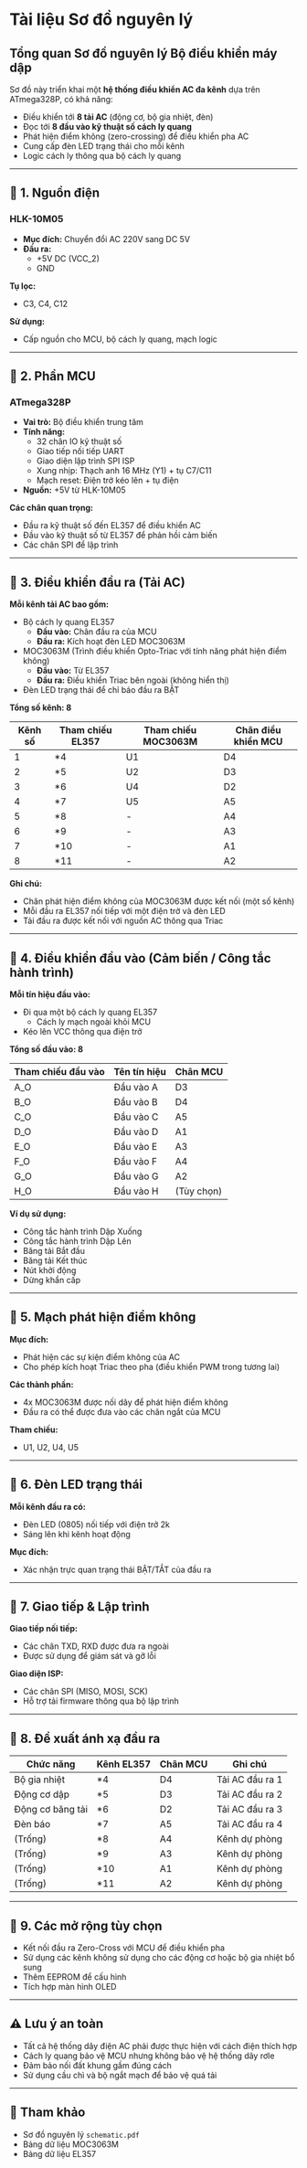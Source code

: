 # Tài liệu Sơ đồ nguyên lý

## Tổng quan Sơ đồ nguyên lý Bộ điều khiển máy dập

Sơ đồ này triển khai một **hệ thống điều khiển AC đa kênh** dựa trên ATmega328P, có khả năng:

- Điều khiển tới **8 tải AC** (động cơ, bộ gia nhiệt, đèn)
- Đọc tới **8 đầu vào kỹ thuật số cách ly quang**
- Phát hiện điểm không (zero-crossing) để điều khiển pha AC
- Cung cấp đèn LED trạng thái cho mỗi kênh
- Logic cách ly thông qua bộ cách ly quang

---

## 🔹 1. Nguồn điện

### HLK-10M05
- **Mục đích:** Chuyển đổi AC 220V sang DC 5V
- **Đầu ra:**
  - +5V DC (VCC_2)
  - GND

**Tụ lọc:**
- C3, C4, C12

**Sử dụng:**
- Cấp nguồn cho MCU, bộ cách ly quang, mạch logic

---

## 🔹 2. Phần MCU

### ATmega328P
- **Vai trò:** Bộ điều khiển trung tâm
- **Tính năng:**
  - 32 chân IO kỹ thuật số
  - Giao tiếp nối tiếp UART
  - Giao diện lập trình SPI ISP
  - Xung nhịp: Thạch anh 16 MHz (Y1) + tụ C7/C11
  - Mạch reset: Điện trở kéo lên + tụ điện
- **Nguồn:** +5V từ HLK-10M05

**Các chân quan trọng:**
- Đầu ra kỹ thuật số đến EL357 để điều khiển AC
- Đầu vào kỹ thuật số từ EL357 để phản hồi cảm biến
- Các chân SPI để lập trình

---

## 🔹 3. Điều khiển đầu ra (Tải AC)

**Mỗi kênh tải AC bao gồm:**
- Bộ cách ly quang EL357
  - **Đầu vào:** Chân đầu ra của MCU
  - **Đầu ra:** Kích hoạt đèn LED MOC3063M
- MOC3063M (Trình điều khiển Opto-Triac với tính năng phát hiện điểm không)
  - **Đầu vào:** Từ EL357
  - **Đầu ra:** Điều khiển Triac bên ngoài (không hiển thị)
- Đèn LED trạng thái để chỉ báo đầu ra BẬT

**Tổng số kênh: 8**

| Kênh số | Tham chiếu EL357 | Tham chiếu MOC3063M | Chân điều khiển MCU |
|---|---|---|---|
| 1 | *4 | U1 | D4 |
| 2 | *5 | U2 | D3 |
| 3 | *6 | U4 | D2 |
| 4 | *7 | U5 | A5 |
| 5 | *8 | - | A4 |
| 6 | *9 | - | A3 |
| 7 | *10 | - | A1 |
| 8 | *11 | - | A2 |

**Ghi chú:**
- Chân phát hiện điểm không của MOC3063M được kết nối (một số kênh)
- Mỗi đầu ra EL357 nối tiếp với một điện trở và đèn LED
- Tải đầu ra được kết nối với nguồn AC thông qua Triac

---

## 🔹 4. Điều khiển đầu vào (Cảm biến / Công tắc hành trình)

**Mỗi tín hiệu đầu vào:**
- Đi qua một bộ cách ly quang EL357
  - Cách ly mạch ngoài khỏi MCU
- Kéo lên VCC thông qua điện trở

**Tổng số đầu vào: 8**

| Tham chiếu đầu vào | Tên tín hiệu | Chân MCU |
|---|---|---|
| A_O | Đầu vào A | D3 |
| B_O | Đầu vào B | D4 |
| C_O | Đầu vào C | A5 |
| D_O | Đầu vào D | A1 |
| E_O | Đầu vào E | A3 |
| F_O | Đầu vào F | A4 |
| G_O | Đầu vào G | A2 |
| H_O | Đầu vào H | (Tùy chọn) |

**Ví dụ sử dụng:**
- Công tắc hành trình Dập Xuống
- Công tắc hành trình Dập Lên
- Băng tải Bắt đầu
- Băng tải Kết thúc
- Nút khởi động
- Dừng khẩn cấp

---

## 🔹 5. Mạch phát hiện điểm không

**Mục đích:**
- Phát hiện các sự kiện điểm không của AC
- Cho phép kích hoạt Triac theo pha (điều khiển PWM trong tương lai)

**Các thành phần:**
- 4x MOC3063M được nối dây để phát hiện điểm không
- Đầu ra có thể được đưa vào các chân ngắt của MCU

**Tham chiếu:**
- U1, U2, U4, U5

---

## 🔹 6. Đèn LED trạng thái

**Mỗi kênh đầu ra có:**
- Đèn LED (0805) nối tiếp với điện trở 2k
- Sáng lên khi kênh hoạt động

**Mục đích:**
- Xác nhận trực quan trạng thái BẬT/TẮT của đầu ra

---

## 🔹 7. Giao tiếp & Lập trình

**Giao tiếp nối tiếp:**
- Các chân TXD, RXD được đưa ra ngoài
- Được sử dụng để giám sát và gỡ lỗi

**Giao diện ISP:**
- Các chân SPI (MISO, MOSI, SCK)
- Hỗ trợ tải firmware thông qua bộ lập trình

---

## 🔹 8. Đề xuất ánh xạ đầu ra

| Chức năng | Kênh EL357 | Chân MCU | Ghi chú |
|---|---|---|---|
| Bộ gia nhiệt | *4 | D4 | Tải AC đầu ra 1 |
| Động cơ dập | *5 | D3 | Tải AC đầu ra 2 |
| Động cơ băng tải | *6 | D2 | Tải AC đầu ra 3 |
| Đèn báo | *7 | A5 | Tải AC đầu ra 4 |
| (Trống) | *8 | A4 | Kênh dự phòng |
| (Trống) | *9 | A3 | Kênh dự phòng |
| (Trống) | *10 | A1 | Kênh dự phòng |
| (Trống) | *11 | A2 | Kênh dự phòng |

---

## 🔹 9. Các mở rộng tùy chọn

- Kết nối đầu ra Zero-Cross với MCU để điều khiển pha
- Sử dụng các kênh không sử dụng cho các động cơ hoặc bộ gia nhiệt bổ sung
- Thêm EEPROM để cấu hình
- Tích hợp màn hình OLED

---

## ⚠ Lưu ý an toàn

- Tất cả hệ thống dây điện AC phải được thực hiện với cách điện thích hợp
- Cách ly quang bảo vệ MCU nhưng không bảo vệ hệ thống dây rơle
- Đảm bảo nối đất khung gầm đúng cách
- Sử dụng cầu chì và bộ ngắt mạch để bảo vệ quá tải

---

## 📝 Tham khảo

- Sơ đồ nguyên lý `schematic.pdf`
- Bảng dữ liệu MOC3063M
- Bảng dữ liệu EL357